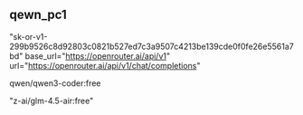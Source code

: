 ## qewn_pc1

"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"
base_url="https://openrouter.ai/api/v1"
url="https://openrouter.ai/api/v1/chat/completions"

qwen/qwen3-coder:free

"z-ai/glm-4.5-air:free"